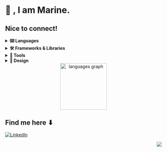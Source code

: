 <p align="center">
<h1>👋 , I am Marine. </h1>
<h2>Nice to connect!</h2> 
</p>

<details>
    <summary><b> ⌨️ Languages</b></summary><br/>
        <div>
            <img alt="SASS" src="https://img.shields.io/badge/Sass-CC6699?style=for-the-badge&logo=sass&logoColor=white" /><br/>
            <img alt="PHP" src="https://img.shields.io/badge/PHP-777BB4?style=for-the-badge&logo=php&logoColor=white" />
            <img alt="TypeScript" src="https://img.shields.io/badge/TypeScript-007ACC?style=for-the-badge&logo=typescript&logoColor=white" />
            <img alt="JavaScript" src="https://img.shields.io/badge/JavaScript-323330?style=for-the-badge&logo=javascript&logoColor=F7DF1E" />
        </div>
</details>
<details>    
     <summary><b> 🛠️ Frameworks & Libraries</b></summary><br/>
        <div>
             <img alt="Angular" src="https://img.shields.io/badge/Angular-DD0031?style=for-the-badge&logo=angular&logoColor=white" /> 
             <img alt="Symfony" src="https://img.shields.io/badge/Symfony-000000?style=for-the-badge&logo=Symfony&logoColor=white" /> 
             <br/>
             <img alt="React" src="https://img.shields.io/badge/React-20232A?style=for-the-badge&logo=react&logoColor=61DAFB" /> 
             <img alt="npm" src="https://img.shields.io/badge/NPM-%23000000.svg?style=for-the-badge&logo=npm&logoColor=white" />
        </div>
</details>

<details>    
     <summary><b> 🧰 Tools</b></summary><br/>
        <div>
             <img alt="Docker" src="https://img.shields.io/badge/Docker-2CA5E0?style=for-the-badge&logo=docker&logoColor=white" />
        </div>
</details>

<details>    
    <summary><b> 🎨 Design</b></summary><br/>
     <div align="center">
          <img alt="illustrator" src="https://cdn.jsdelivr.net/gh/devicons/devicon/icons/illustrator/illustrator-plain.svg" height="30px"/>
          <img alt="Figma" src="https://cdn.jsdelivr.net/gh/devicons/devicon/icons/figma/figma-original.svg" height="30px"/>
     </div>
</details>

<div align="center">
  <img src="https://github-readme-stats.vercel.app/api/top-langs?locale=en&hide_title=true&layout=compact&card_width=320&langs_count=5&theme=material-palenight&hide_border=true&username=MarinSH" height="150" alt="languages graph"  />
</div>

###

###

###

<h2>Find me here ⬇</h2> 
<p>
  <a href="https://www.linkedin.com/in/marine-s-b76619193/" target="_blank"><img alt="LinkedIn" src="https://img.shields.io/badge/linkedin-%230A66C2.svg?&style=for-the-badge&logo=linkedin&logoColor=white" /></a>
</p>
<div align="right">
  
[![](https://visitcount.itsvg.in/api?id=MarinSH&icon=5&color=12)](https://visitcount.itsvg.in)

<!-- Proudly created with GPRM ( https://gprm.itsvg.in ) -->
</div> 
